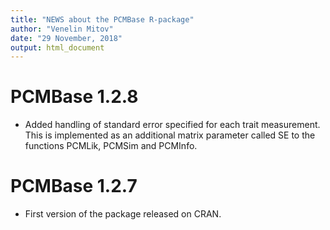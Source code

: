 ```yaml
---
title: "NEWS about the PCMBase R-package"
author: "Venelin Mitov"
date: "29 November, 2018"
output: html_document
---
```


# PCMBase 1.2.8
* Added handling of standard error specified for each trait measurement. This is implemented as an additional matrix parameter called SE to the functions PCMLik, PCMSim and PCMInfo.

# PCMBase 1.2.7
* First version of the package released on CRAN.

